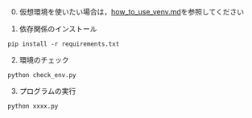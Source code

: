 0. 仮想環境を使いたい場合は，[how_to_use_venv.md](docs/venv/how_to_use_venv.md)を参照してください

1. 依存関係のインストール
```
pip install -r requirements.txt
```

2. 環境のチェック
```
python check_env.py
```

3. プログラムの実行
```
python xxxx.py
```